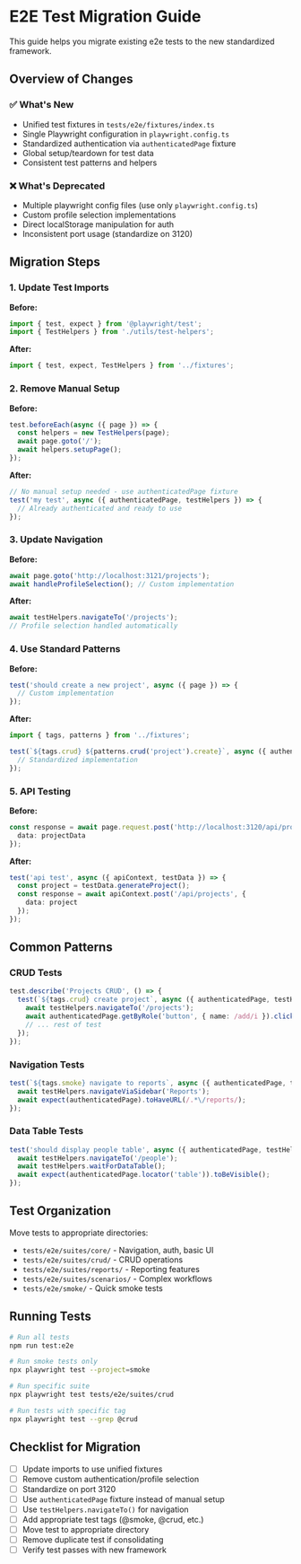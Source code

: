 # E2E Test Migration Guide

This guide helps you migrate existing e2e tests to the new standardized framework.

## Overview of Changes

### ✅ What's New
- Unified test fixtures in `tests/e2e/fixtures/index.ts`
- Single Playwright configuration in `playwright.config.ts`
- Standardized authentication via `authenticatedPage` fixture
- Global setup/teardown for test data
- Consistent test patterns and helpers

### ❌ What's Deprecated
- Multiple playwright config files (use only `playwright.config.ts`)
- Custom profile selection implementations
- Direct localStorage manipulation for auth
- Inconsistent port usage (standardize on 3120)

## Migration Steps

### 1. Update Test Imports

**Before:**
```typescript
import { test, expect } from '@playwright/test';
import { TestHelpers } from './utils/test-helpers';
```

**After:**
```typescript
import { test, expect, TestHelpers } from '../fixtures';
```

### 2. Remove Manual Setup

**Before:**
```typescript
test.beforeEach(async ({ page }) => {
  const helpers = new TestHelpers(page);
  await page.goto('/');
  await helpers.setupPage();
});
```

**After:**
```typescript
// No manual setup needed - use authenticatedPage fixture
test('my test', async ({ authenticatedPage, testHelpers }) => {
  // Already authenticated and ready to use
});
```

### 3. Update Navigation

**Before:**
```typescript
await page.goto('http://localhost:3121/projects');
await handleProfileSelection(); // Custom implementation
```

**After:**
```typescript
await testHelpers.navigateTo('/projects');
// Profile selection handled automatically
```

### 4. Use Standard Patterns

**Before:**
```typescript
test('should create a new project', async ({ page }) => {
  // Custom implementation
});
```

**After:**
```typescript
import { tags, patterns } from '../fixtures';

test(`${tags.crud} ${patterns.crud('project').create}`, async ({ authenticatedPage, testHelpers }) => {
  // Standardized implementation
});
```

### 5. API Testing

**Before:**
```typescript
const response = await page.request.post('http://localhost:3120/api/projects', {
  data: projectData
});
```

**After:**
```typescript
test('api test', async ({ apiContext, testData }) => {
  const project = testData.generateProject();
  const response = await apiContext.post('/api/projects', {
    data: project
  });
});
```

## Common Patterns

### CRUD Tests
```typescript
test.describe('Projects CRUD', () => {
  test(`${tags.crud} create project`, async ({ authenticatedPage, testHelpers }) => {
    await testHelpers.navigateTo('/projects');
    await authenticatedPage.getByRole('button', { name: /add/i }).click();
    // ... rest of test
  });
});
```

### Navigation Tests
```typescript
test(`${tags.smoke} navigate to reports`, async ({ authenticatedPage, testHelpers }) => {
  await testHelpers.navigateViaSidebar('Reports');
  await expect(authenticatedPage).toHaveURL(/.*\/reports/);
});
```

### Data Table Tests
```typescript
test('should display people table', async ({ authenticatedPage, testHelpers }) => {
  await testHelpers.navigateTo('/people');
  await testHelpers.waitForDataTable();
  await expect(authenticatedPage.locator('table')).toBeVisible();
});
```

## Test Organization

Move tests to appropriate directories:
- `tests/e2e/suites/core/` - Navigation, auth, basic UI
- `tests/e2e/suites/crud/` - CRUD operations
- `tests/e2e/suites/reports/` - Reporting features
- `tests/e2e/suites/scenarios/` - Complex workflows
- `tests/e2e/smoke/` - Quick smoke tests

## Running Tests

```bash
# Run all tests
npm run test:e2e

# Run smoke tests only
npx playwright test --project=smoke

# Run specific suite
npx playwright test tests/e2e/suites/crud

# Run tests with specific tag
npx playwright test --grep @crud
```

## Checklist for Migration

- [ ] Update imports to use unified fixtures
- [ ] Remove custom authentication/profile selection
- [ ] Standardize on port 3120
- [ ] Use `authenticatedPage` fixture instead of manual setup
- [ ] Use `testHelpers.navigateTo()` for navigation
- [ ] Add appropriate test tags (@smoke, @crud, etc.)
- [ ] Move test to appropriate directory
- [ ] Remove duplicate test if consolidating
- [ ] Verify test passes with new framework